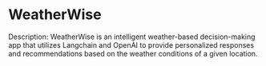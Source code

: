 # WeatherWise
Description: WeatherWise is an intelligent weather-based decision-making app that utilizes Langchain and OpenAI to provide personalized responses and recommendations based on the weather conditions of a given location. 
